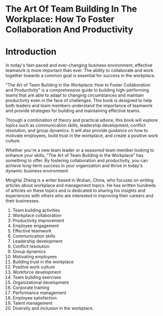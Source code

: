 # The Art Of Team Building In The Workplace: How To Foster Collaboration And Productivity

# Introduction

In today's fast-paced and ever-changing business environment, effective teamwork is more important than ever. The ability to collaborate and work together towards a common goal is essential for success in the workplace.

"The Art of Team Building in the Workplace: How to Foster Collaboration and Productivity" is a comprehensive guide to building high-performing teams that are able to adapt to changing circumstances and maintain productivity even in the face of challenges. This book is designed to help both leaders and team members understand the importance of teamwork and provide strategies for building and maintaining effective teams.

Through a combination of theory and practical advice, this book will explore topics such as communication skills, leadership development, conflict resolution, and group dynamics. It will also provide guidance on how to motivate employees, build trust in the workplace, and create a positive work culture.

Whether you're a new team leader or a seasoned team member looking to enhance your skills, "The Art of Team Building in the Workplace" has something to offer. By fostering collaboration and productivity, you can achieve long-term success in your organization and thrive in today's dynamic business environment.

MingHai Zheng is a writer based in Wuhan, China, who focuses on writing articles about workplace and management topics. He has written hundreds of articles on these topics and is dedicated to sharing his insights and experiences with others who are interested in improving their careers and their businesses.



1. Team building activities
2. Workplace collaboration
3. Productivity improvement
4. Employee engagement
5. Effective teamwork
6. Communication skills
7. Leadership development
8. Conflict resolution
9. Group dynamics
10. Motivating employees
11. Building trust in the workplace
12. Positive work culture
13. Workforce development
14. Team building exercises
15. Organizational development
16. Corporate training
17. Performance management
18. Employee satisfaction
19. Talent management
20. Diversity and inclusion in the workplace.

